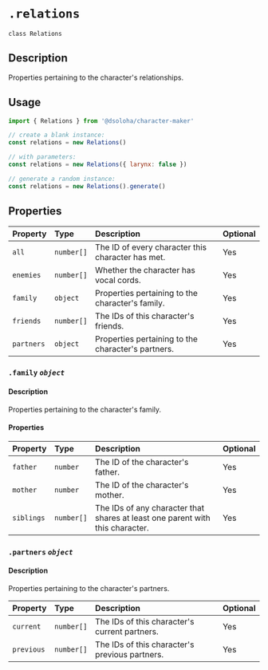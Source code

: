 # `.relations`

`class Relations`

## Description

Properties pertaining to the character's relationships.

## Usage

```js
import { Relations } from '@dsoloha/character-maker'

// create a blank instance:
const relations = new Relations()

// with parameters:
const relations = new Relations({ larynx: false })

// generate a random instance:
const relations = new Relations().generate()
```

## Properties

| Property   | Type       | Description                                        | Optional |
|:-----------|:-----------|:---------------------------------------------------|:---------|
| `all`      | `number[]` | The ID of every character this character has met.  | Yes      |
| `enemies`  | `number[]` | Whether the character has vocal cords.             | Yes      |
| `family`   | `object`   | Properties pertaining to the character's family.   | Yes      |
| `friends`  | `number[]` | The IDs of this character's friends.               | Yes      |
| `partners` | `object`   | Properties pertaining to the character's partners. | Yes      |

### `.family` *`object`*

#### Description

Properties pertaining to the character's family.

#### Properties

| Property   | Type       | Description                                                                   | Optional |
|:-----------|:-----------|:------------------------------------------------------------------------------|:---------|
| `father`   | `number`   | The ID of the character's father.                                             | Yes      |
| `mother`   | `number`   | The ID of the character's mother.                                             | Yes      |
| `siblings` | `number[]` | The IDs of any character that shares at least one parent with this character. | Yes      |

### `.partners` *`object`*

#### Description

Properties pertaining to the character's partners.

| Property   | Type       | Description                                    | Optional |
|:-----------|:-----------|:-----------------------------------------------|:---------|
| `current`  | `number[]` | The IDs of this character's current partners.  | Yes      |
| `previous` | `number[]` | The IDs of this character's previous partners. | Yes      |
